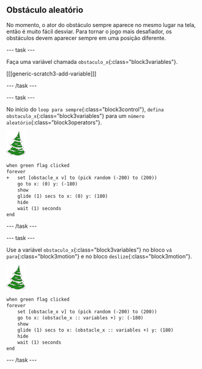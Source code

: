 ## Obstáculo aleatório

No momento, o ator do obstáculo sempre aparece no mesmo lugar na tela, então é muito fácil desviar. Para tornar o jogo mais desafiador, os obstáculos devem aparecer sempre em uma posição diferente.

--- task ---

Faça uma variável chamada `obstaculo_x`{:class="block3variables"}.

[[[generic-scratch3-add-variable]]]

--- /task ---

--- task ---

No início do `loop para sempre`{:class="block3control"}, `defina obstaculo_x`{:class="block3variables"} para um `número aleatório`{:class="block3operators"}.

![ator obstáculo](images/obstacle_sprite.png)

```blocks3
when green flag clicked
forever 
+   set [obstacle_x v] to (pick random (-200) to (200))
    go to x: (0) y: (-180)
    show
    glide (1) secs to x: (0) y: (180)
    hide
    wait (1) seconds
end
```


--- /task ---

--- task ---

Use a variável `obstaculo_x`{:class="block3variables"} no bloco `vá para`{:class="block3motion"} e no bloco `deslize`{:class="block3motion"}.

![ator obstáculo](images/obstacle_sprite.png)

```blocks3
when green flag clicked
forever 
    set [obstacle_x v] to (pick random (-200) to (200))
    go to x: (obstacle_x :: variables +) y: (-180)
    show
    glide (1) secs to x: (obstacle_x :: variables +) y: (180)
    hide
    wait (1) seconds
end
```

--- /task ---